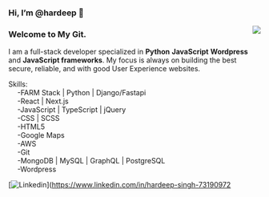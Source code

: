 ### Hi, I’m @hardeep 👋
<img align="right" src="https://github-readme-stats.vercel.app/api?username=Hardeep4770&show_icons=true&theme=react&count_private=true&icon_color=61dafb&text_color=ffffff" /> 
<h3>Welcome to My Git.</h3>
<p>I am a full-stack developer specialized in <b>Python</b> <b>JavaScript</b> <b>Wordpress</b> and <b>JavaScript frameworks</b>. My focus is always on building the best secure, 
reliable, and with good User Experience websites.</p>

Skills:<br>
&emsp;    -FARM Stack | Python | Django/Fastapi<br>
&emsp;    -React | Next.js<br>
&emsp;    -JavaScript | TypeScript | jQuery<br>
&emsp;    -CSS | SCSS<br>
&emsp;    -HTML5<br>
&emsp;    -Google Maps<br>
&emsp;    -AWS<br>
&emsp;    -Git<br>
&emsp;    -MongoDB | MySQL | GraphQL | PostgreSQL<br>
&emsp;    -Wordpress<br>


[![Linkedin](https://img.shields.io/badge/-LinkedIn-blue?style=flat&logo=Linkedin&logoColor=white)](https://www.linkedin.com/in/hardeep-singh-73190972
